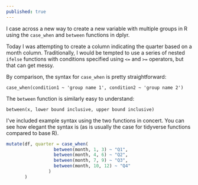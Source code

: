 ```yaml
---
published: true
---
```

I case across a new way to create a new variable with multiple groups in R using the `case_when` and `between` functions in dplyr.

Today I was attempting to create a column indicating the quarter based on a month column. Traditionally, I would be tempted to use a series of nested `ifelse` functions with conditions specified using `<=` and `>=` operators, but that can get messy.

By comparison, the syntax for `case_when` is pretty straightforward:

`case_when(condition1 ~ 'group name 1', condition2 ~ 'group name 2')`

The `between` function is similarly easy to understand:

`between(x, lower bound inclusive, upper bound inclusive)`

I've included example syntax using the two functions in concert. You can see how elegant the syntax is (as is usually the case for tidyverse functions compared to base R).

```r
mutate(df, quarter = case_when(
                  between(month, 1, 3) ~ "Q1",
                  between(month, 4, 6) ~ "Q2",
                  between(month, 7, 9) ~ "Q3",
                  between(month, 10, 12) ~ "Q4"
                )
       )
```

